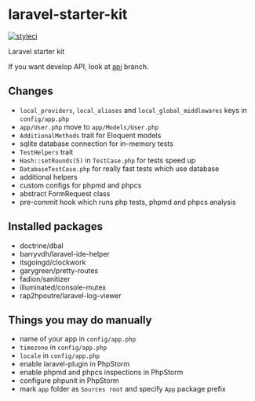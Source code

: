 # laravel-starter-kit
[![styleci](https://styleci.io/repos/67811396/shield)](https://styleci.io/repos/67811396)

Laravel starter kit

If you want develop API, look at
[api](https://github.com/melihovv/laravel-starter-kit/tree/api) branch.

## Changes
- `local_providers`, `local_aliases` and `local_global_middlewares` keys in
`config/app.php`
- `app/User.php` move to `app/Models/User.php`
- `AdditionalMethods` trait for Eloquent models
- sqlite database connection for in-memory tests
- `TestHelpers` trait
- `Hash::setRounds(5)` in `TestCase.php` for tests speed up
- `DatabaseTestCase.php` for really fast tests which use database
- additional helpers
- custom configs for phpmd and phpcs
- abstract FormRequest class
- pre-commit hook which runs php tests, phpmd and phpcs analysis

## Installed packages
- doctrine/dbal
- barryvdh/laravel-ide-helper
- itsgoingd/clockwork
- garygreen/pretty-routes
- fadion/sanitizer
- illuminated/console-mutex
- rap2hpoutre/laravel-log-viewer

## Things you may do manually
- name of your app in `config/app.php`
- `timezone` in `config/app.php`
- `locale` in `config/app.php`
- enable laravel-plugin in PhpStorm
- enable phpmd and phpcs inspections in PhpStorm
- configure phpunit in PhpStorm
- mark `app` folder as `Sources root` and specify `App` package prefix
